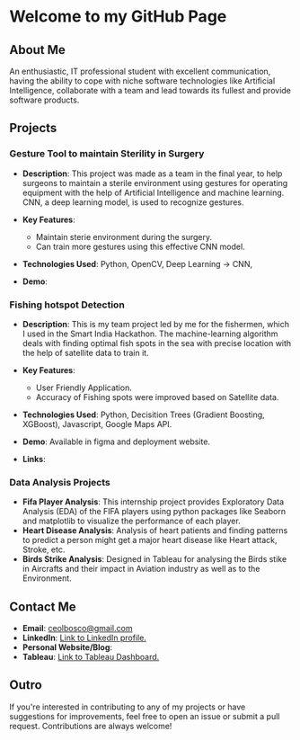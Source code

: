 # Welcome to my GitHub Page

## About Me
An enthusiastic, IT professional student with excellent communication, having the ability to cope with niche software technologies like Artificial Intelligence, collaborate with a team and lead towards its fullest and provide software products.

## Projects

### Gesture Tool to maintain Sterility in Surgery 
- **Description**: This project was made as a team in the final year, to help surgeons to maintain a sterile environment using gestures for operating equipment with the help of Artificial Intelligence and machine learning. CNN, a deep learning model, is used to recognize gestures.
- **Key Features**:
  - Maintain sterie environment during the surgery.
  - Can train more gestures using this effective CNN model.
    
- **Technologies Used**: Python, OpenCV, Deep Learning -> CNN,
- **Demo**:

### Fishing hotspot Detection
- **Description**: This is my team project led by me for the fishermen, which I used in the Smart India Hackathon. The machine-learning algorithm deals with finding optimal fish spots in the sea with precise location with the help of satellite data to train it.
- **Key Features**:
  - User Friendly Application.
  - Accuracy of Fishing spots were improved based on Satellite data.
 
- **Technologies Used**: Python, Decisition Trees (Gradient Boosting, XGBoost), Javascript, Google Maps API.
- **Demo**: Available in figma and deployment website.
- **Links**: 

### Data Analysis Projects
- **Fifa Player Analysis**: This internship project provides Exploratory Data Analysis (EDA) of the FIFA players using python packages like Seaborn and matplotlib to visualize the performance of each player.
- **Heart Disease Analysis**: Analysis of heart patients and finding patterns to predict a person might get a major heart disease like Heart attack, Stroke, etc.
- **Birds Strike Analysis**: Designed in Tableau for analysing the Birds stike in Aircrafts and their impact in Aviation industry as well as to the Environment.

## Contact Me
- **Email**: ceolbosco@gmail.com
- **LinkedIn**: [Link to LinkedIn profile.](https://www.linkedin.com/in/bibinus-de-bosco-c-a90600234)
- **Personal Website/Blog**: 
- **Tableau**: [Link to Tableau Dashboard.](https://public.tableau.com/app/profile/bibinus.de.bosco.c)

## Outro
If you're interested in contributing to any of my projects or have suggestions for improvements, feel free to open an issue or submit a pull request. Contributions are always welcome!

